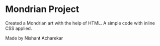 # Mondrian Project

Created a Mondrian art with the help of HTML. A simple code with inline CSS applied. 

Made by Nishant Acharekar
